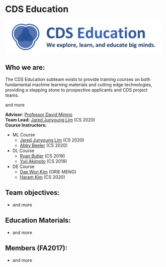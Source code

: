# CDS Education
[![CDS Education Logo](images/Education-logo.png)](https://cornelldata.science)

## Who we are:
The CDS Education subteam exists to provide training courses on both fundamental machine learning materials and cutting edge technologies, providing a stepping stone to prospective applicants and CDS project teams.

and more

**Advisor:** [Professor David Mimno](https://mimno.infosci.cornell.edu/)  
**Team Lead:** [Jared Junyoung Lim](https://github.com/JunyoungLim) (CS 2020)  
**Course Instructors:**
* ML Course  
  * [Jared Junyoung Lim](https://github.com/JunyoungLim) (CS 2020)  
  * [Abby Beeler](https://github.com/AbbyB) (CS 2020)  
* DL Course  
  * [Ryan Butler](https://github.com/TheButlah) (CS 2019)  
  * [Yuji Akimoto](https://github.com/yujiakimoto) (CS 2019)  
* DE Course  
  * [Dae Won Kim](https://github.com/dwkwvss) (ORIE MENG)  
  * [Haram Kim](https://github.com/haramkim-1) (CS 2020)  

## Team objectives:
* and more

## Education Materials:
* and more


## Members (FA2017):
* and more
